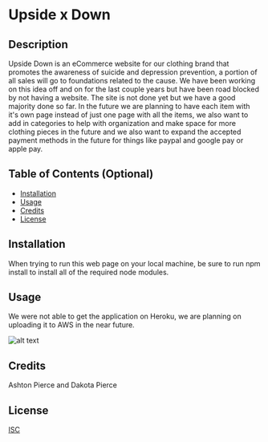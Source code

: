 # Upside x Down

## Description

Upside Down is an eCommerce website for our clothing brand that promotes the awareness of suicide and depression prevention, a portion of all sales will go to foundations related to the cause. We have been working on this idea off and on for the last couple years but have been road blocked by not having a website. The site is not done yet but we have a good majority done so far. In the future we are planning to have each item with it's own page instead of just one page with all the items, we also want to add in categories to help with organization and make space for more clothing pieces in the future and we also want to expand the accepted payment methods in the future for things like paypal and google pay or apple pay.


## Table of Contents (Optional)

* [Installation](#installation)
* [Usage](#usage)
* [Credits](#credits)
* [License](#license)


## Installation

When trying to run this web page on your local machine, be sure to run 
npm install
 to install all of the required node modules.


## Usage 
We were not able to get the application on Heroku, we are planning on uploading it to AWS in the near future.

![alt text](https://github.com/apierce17/project-3/blob/master/src/assets/Video/walkthrough.gif)



## Credits

Ashton Pierce and Dakota Pierce


## License

[ISC](https://choosealicense.com/licenses/isc/)
